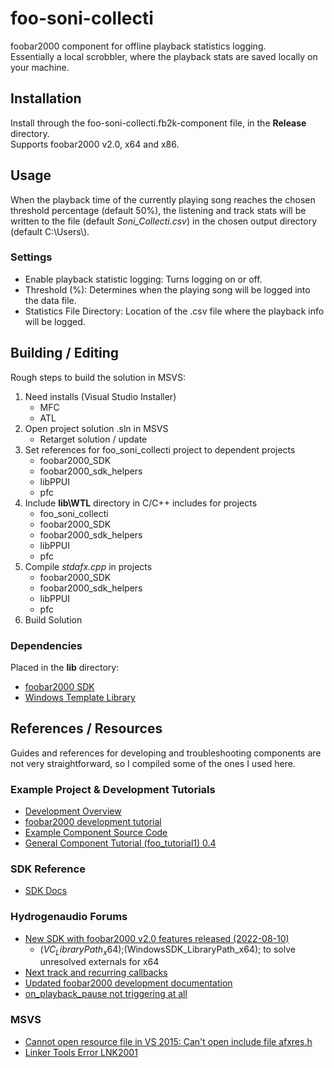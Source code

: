 # foo-soni-collecti
foobar2000 component for offline playback statistics logging. <br/>
Essentially a local scrobbler, where the playback stats are saved locally on your machine.

## Installation
Install through the foo-soni-collecti.fb2k-component file, in the **Release** directory.<br/>
Supports foobar2000 v2.0, x64 and x86.

## Usage
When the playback time of the currently playing song reaches the chosen 
threshold percentage (default 50%), the listening and track stats will be 
written to the file (default *Soni_Collecti.csv*) in the chosen output directory (default C:\Users\\).

### Settings
* Enable playback statistic logging: Turns logging on or off.
* Threshold (%): Determines when the playing song will be logged into the data file.
* Statistics File Directory: Location of the .csv file where the playback info will be logged.


## Building / Editing
Rough steps to build the solution in MSVS:
1. Need installs (Visual Studio Installer)
	* MFC
	* ATL
2. Open project solution .sln in MSVS
	* Retarget solution / update
3. Set references for foo_soni_collecti project to dependent projects
	* foobar2000_SDK
	* foobar2000_sdk_helpers
	* libPPUI
	* pfc
4. Include **lib\WTL** directory in C/C++ includes for projects
	* foo_soni_collecti
	* foobar2000_SDK
	* foobar2000_sdk_helpers
	* libPPUI
	* pfc
5. Compile *stdafx.cpp* in projects
	* foobar2000_SDK
	* foobar2000_sdk_helpers
	* libPPUI
	* pfc
6. Build Solution

### Dependencies
Placed in the **lib** directory:
* [foobar2000 SDK](https://www.foobar2000.org/SDK)
* [Windows Template Library](https://sourceforge.net/projects/wtl/files/)

## References / Resources
Guides and references for developing and troubleshooting components are not very straightforward, so I compiled some of the ones I used here.

### Example Project & Development Tutorials
* [Development Overview](https://wiki.hydrogenaud.io/index.php?title=Foobar2000:Development:Overview)
* [foobar2000 development tutorial](https://yirkha.fud.cz/tmp/496351ef.tutorial-draft.html)
* [Example Component Source Code](https://github.com/Chocobo1/fb2k_example)
* [General Component Tutorial (foo_tutorial1) 0.4](https://foosion.foobar2000.org/components/?id=tutorial1&version=0.4)
 
### SDK Reference
* [SDK Docs](https://chocobo1.github.io/fb2k_doc/SDK-2015-08-03/doxygen/index.html)

### Hydrogenaudio Forums
* [New SDK with foobar2000 v2.0 features released (2022-08-10)](https://hydrogenaud.io/index.php/topic,122761.25.html)
	* $(VC_LibraryPath_x64);$(WindowsSDK_LibraryPath_x64); to solve unresolved externals for x64 
* [Next track and recurring callbacks](https://hydrogenaud.io/index.php/topic,65973.0.html)
* [Updated foobar2000 development documentation](https://hydrogenaud.io/index.php/topic,122602.0.html)
* [on_playback_pause not triggering at all](https://hydrogenaud.io/index.php/topic,124217.0.html)

### MSVS
* [Cannot open resource file in VS 2015: Can't open include file afxres.h](https://stackoverflow.com/questions/35436654/cannot-open-resource-file-in-vs-2015-cant-open-include-file-afxres-h)
* [Linker Tools Error LNK2001](https://learn.microsoft.com/en-us/cpp/error-messages/tool-errors/linker-tools-error-lnk2001?view=msvc-170)
